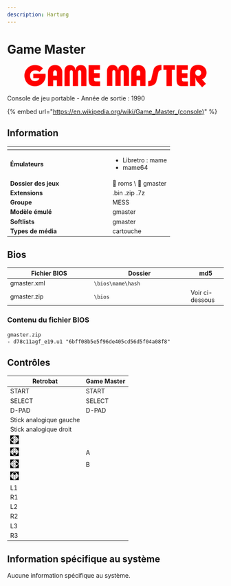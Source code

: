 ```yaml
---
description: Hartung
---
```


# Game Master

<div align="left">

<figure><img src="https://raw.githubusercontent.com/fabricecaruso/es-theme-carbon/52ff37c9e265587d006945a2ba695b5a962b3a3d/art/logos/gmaster.svg" alt=""><figcaption></figcaption></figure>

</div>

Console de jeu portable - Année de sortie : 1990

{% embed url="https://en.wikipedia.org/wiki/Game_Master_(console)" %}

## Information

<table data-header-hidden><thead><tr><th width="224"></th><th></th></tr></thead><tbody><tr><td><strong>Émulateurs</strong></td><td><ul><li>Libretro : mame</li><li>mame64</li></ul></td></tr><tr><td><strong>Dossier des jeux</strong></td><td><span data-gb-custom-inline data-tag="emoji" data-code="1f4c2">📂</span> roms \ <span data-gb-custom-inline data-tag="emoji" data-code="1f4c2">📂</span> gmaster</td></tr><tr><td><strong>Extensions</strong></td><td>.bin .zip .7z</td></tr><tr><td><strong>Groupe</strong></td><td>MESS</td></tr><tr><td><strong>Modèle émulé</strong></td><td>gmaster</td></tr><tr><td><strong>Softlists</strong></td><td>gmaster</td></tr><tr><td><strong>Types de média</strong></td><td>cartouche</td></tr></tbody></table>

## Bios

<table><thead><tr><th width="181">Fichier BIOS</th><th width="211">Dossier</th><th>md5</th></tr></thead><tbody><tr><td>gmaster.xml</td><td><code>\bios\mame\hash</code></td><td></td></tr><tr><td>gmaster.zip</td><td><code>\bios</code></td><td>Voir ci-dessous</td></tr></tbody></table>

### Contenu du fichier BIOS

```
gmaster.zip
- d78c11agf_e19.u1 "6bff08b5e5f96de405cd56d5f04a08f8"
```

## Contrôles

| Retrobat                                       | Game Master |
| ---------------------------------------------- | ----------- |
| START                                          | START       |
| SELECT                                         | SELECT      |
| D-PAD                                          | D-PAD       |
| Stick analogique gauche                        |             |
| Stick analogique droit                         |             |
| ![](<../../../.gitbook/assets/image (32).png>) |             |
| ![](<../../../.gitbook/assets/image (19).png>) | A           |
| ![](<../../../.gitbook/assets/image (6).png>)  | B           |
| ![](<../../../.gitbook/assets/image (34).png>) |             |
| L1                                             |             |
| R1                                             |             |
| L2                                             |             |
| R2                                             |             |
| L3                                             |             |
| R3                                             |             |

## Information spécifique au système

Aucune information spécifique au système.
